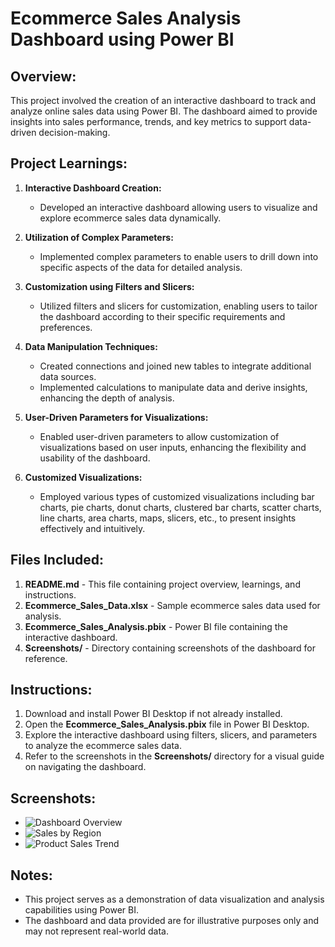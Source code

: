 # Ecommerce Sales Analysis Dashboard using Power BI

## Overview:
This project involved the creation of an interactive dashboard to track and analyze online sales data using Power BI. The dashboard aimed to provide insights into sales performance, trends, and key metrics to support data-driven decision-making.

## Project Learnings:

1. **Interactive Dashboard Creation:** 
   - Developed an interactive dashboard allowing users to visualize and explore ecommerce sales data dynamically.
   
2. **Utilization of Complex Parameters:**
   - Implemented complex parameters to enable users to drill down into specific aspects of the data for detailed analysis.
   
3. **Customization using Filters and Slicers:**
   - Utilized filters and slicers for customization, enabling users to tailor the dashboard according to their specific requirements and preferences.
   
4. **Data Manipulation Techniques:**
   - Created connections and joined new tables to integrate additional data sources.
   - Implemented calculations to manipulate data and derive insights, enhancing the depth of analysis.
   
5. **User-Driven Parameters for Visualizations:**
   - Enabled user-driven parameters to allow customization of visualizations based on user inputs, enhancing the flexibility and usability of the dashboard.
   
6. **Customized Visualizations:**
   - Employed various types of customized visualizations including bar charts, pie charts, donut charts, clustered bar charts, scatter charts, line charts, area charts, maps, slicers, etc., to present insights effectively and intuitively.

## Files Included:
1. **README.md** - This file containing project overview, learnings, and instructions.
2. **Ecommerce_Sales_Data.xlsx** - Sample ecommerce sales data used for analysis.
3. **Ecommerce_Sales_Analysis.pbix** - Power BI file containing the interactive dashboard.
4. **Screenshots/** - Directory containing screenshots of the dashboard for reference.

## Instructions:
1. Download and install Power BI Desktop if not already installed.
2. Open the **Ecommerce_Sales_Analysis.pbix** file in Power BI Desktop.
3. Explore the interactive dashboard using filters, slicers, and parameters to analyze the ecommerce sales data.
4. Refer to the screenshots in the **Screenshots/** directory for a visual guide on navigating the dashboard.

## Screenshots:
- ![Dashboard Overview](Screenshots/dashboard_overview.png)
- ![Sales by Region](Screenshots/sales_by_region.png)
- ![Product Sales Trend](Screenshots/product_sales_trend.png)

## Notes:
- This project serves as a demonstration of data visualization and analysis capabilities using Power BI.
- The dashboard and data provided are for illustrative purposes only and may not represent real-world data.

